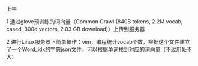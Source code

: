 上午

1 通过glove预训练的词向量（Common Crawl (840B tokens, 2.2M vocab, cased, 300d vectors, 2.03 GB download)）上传到服务器

2 进行Linux服务器下简单操作：vim，编程统计vocab个数，根据这个文件建立了一个Word_idx的字典json文件，可以根据单词找到对应的词向量（不过用处不大）
